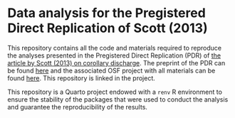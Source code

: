 # Data analysis for the Pregistered Direct Replication of Scott (2013)

This repository contains all the code and materials required to reproduce the analyses presented in the Pregistered Direct Replication (PDR) of [the article by Scott (2013) on corollary discharge](https://journals.sagepub.com/doi/full/10.1177/0956797613478614). The preprint of the PDR can be found [here](https://osf.io/preprints/psyarxiv/abps9) and the associated OSF project with all materials can be found [here](https://osf.io/4vzkh/). This repository is linked in the project.

This repository is a Quarto project endowed with a `renv` R environment to ensure the stability of the packages that were used to conduct the analysis and guarantee the reproducibility of the results.
